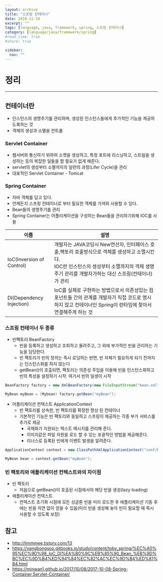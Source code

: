 ```yaml
---
layout: archive
title: "스프링 컨테이너"
date: 2018-11-10
excerpt: ""
tags: [language, java, framework, spring, 스프링 컨테이너]
category: [language/java/framework/spring]
#read_time: true
#share: true

sidebar:
  nav: ""
---
```


# 정리

* * *

## 컨테이너란

* 인스턴스의 생명주기를 관리하며, 생성된 인스턴스들에게 추가적인 기능을 제공하도록하는 것
* 객체의 생성과 소멸을 컨트롤

### Servlet Container

* 웹서버와 통신하기 위하여 소켓을 생성하고, 특정 포트에 리스닝하고, 스트림을 생성하는 등의 복잡한 일들을 할 필요가 없게 해준다.
* servlet의 생성부터 소멸까지의 일련의 과정(Lifer Cycle)을 관리
* 대표적인 Servlet Container - Tomcat

### Spring Container

* 자바 객체를 담고 있다.
* 언제든지 스프링 컨테이너로 부터 필요한 객체를 가져와 사용할 수 있다.
* Bean들의 생명주기를 관리
* Spring Container는 어플리케이션을 구성하는 Bean들을 관리하기위해 IOC를 사용

| 이름                      | 설명                                                                                                                                                                                                   |
|---------------------------|--------------------------------------------------------------------------------------------------------------------------------------------------------------------------------------------------------|
| IoC(Inversion of Control) | 개발자는 JAVA코딩시 New연산자, 인터페이스 호출,팩토리 호출방식으로 객체를 생성하고 소멸시킨다. <br/>IOC란 인스턴스의 생성부터 소멸까지의 객체 생명주기 관리를 개발자가하는 대신 스프링(컨테이너)가 관리 |
| DI(Dependency Injection)  | IoC를 실제로 구현하는 방법으로서 의존성있는 컴포넌트들 간의 관계를 개발자가 직접 코드로 명시하지 않고 컨테이너인 Spring이 런타임에 찾아서 연결해주게 하는 것                                      |

### 스프링 컨테이너 두 종류

* 빈팩토리 BeanFactory
  * 빈을 등록하고 생성하고 조회하고 돌려주고, 그 외에 부가적인 빈을 관리하는 기능을 담당한다.
  * 빈 팩토리가 빈의 정의는 즉시 로딩하는 반면, 빈 자체가 필요하게 되기 전까지는 인스턴스화를 하지 않는다
  * getBean()이 호출되면, 팩토리는 의존성 주입을 이용해 빈을 인스턴스화하고 빈의 특성을 설정하기 시작. 여기서 빈의 일생이 시작

```java
BeanFactory factory = new XmlBeanFactory(new FileInputStream("bean.xml"));

MyBean myBean = (Mybean) factory.getBean("myBean");
```

* 어플리케이션 컨텍스트 ApplicationContext
  * 빈 팩토리를 상속한, 빈 팩토리를 확장한 향상 된 컨테이너
  * 기본적인 기능은 빈 팩토리와 동일하고 스프링이 제공하는 각종 부가 서비스를 추가로 제공
    * 국제화가 지원되는 텍스트 메시지를 관리해 준다.
    * 이미지같은 파일 자원을 로드 할 수 있는 포괄적인 방법을 제공해준다.
    * 리너스로 등록된 빈에게 이벤트 발생을 알려준다.

```java
ApplicationContext context = new ClassPathXmlApplicationContext("conf/bean.xml");

MyBean bean = context.getBean("myBean");
```

### 빈 팩토리와 애플리케이션 컨텍스트와의 차이점

* 빈 팩토리
  * 처음으로 getBean()이 호출된 시점에서야 해당 빈을 생성(lazy loading)
* 애플리케이션 컨텍스트
  * 컨텍스트 초기화 시점에 모든 싱글톤 빈을 미리 로드한 후 애플리케이션 기동 후에는 빈을 지연 없이 얻을 수 있음(미리 빈을 생성해 놓아 빈이 필요할 때 즉시 사용할 수 있도록 보장)

## 참고

* <http://limmmee.tistory.com/13>
* <https://yangbongsoo.gitbooks.io/study/content/toby_spring/%EC%A0%95%EC%9D%98_IoC_DI%EA%B0%9C%EB%85%90_Bean_%EB%9D%BC%EC%9D%B4%ED%94%84%EC%82%AC%EC%9D%B4%ED%81%B4.html>
* <https://minwan1.github.io/2017/10/08/2017-10-08-Spring-Container,Servlet-Container/>